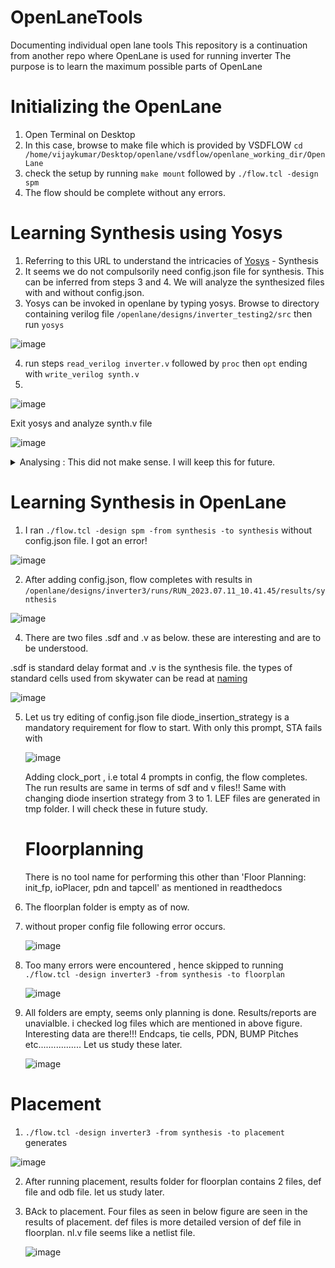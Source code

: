 # OpenLaneTools
Documenting individual open lane tools
This repository is a continuation from another repo where OpenLane is used for running inverter
The purpose is to learn the maximum possible parts of OpenLane
# Initializing the OpenLane
 1. Open Terminal on Desktop
 2. In this case, browse to make file which is provided by VSDFLOW ```cd /home/vijaykumar/Desktop/openlane/vsdflow/openlane_working_dir/OpenLane ```
 3. check the setup by running ```make mount``` followed by ```./flow.tcl -design spm```
 4. The flow should be complete without any errors.

# Learning Synthesis using Yosys
1. Referring to this URL to understand the intricacies of [Yosys](https://yosyshq.readthedocs.io/projects/yosys/en/latest/CHAPTER_Approach.html#chapter-approach) - Synthesis
2. It seems we do not compulsorily need config.json file for synthesis. This can be inferred from steps 3 and 4. We will analyze the synthesized files with and without config.json.
3. Yosys can be invoked in openlane by typing yosys. Browse to directory containing verilog file ```/openlane/designs/inverter_testing2/src```
   then run ```yosys```
   
![image](https://github.com/vjkr/OpenLaneTools/assets/16399079/8838e909-e668-4a30-a826-1caf1dbab28c)

4. run steps ```read_verilog inverter.v``` followed by ```proc``` then ```opt``` ending with ```write_verilog synth.v```
5. 
![image](https://github.com/vjkr/OpenLaneTools/assets/16399079/c3c0d719-4c90-4c0e-b1b9-ccb59778fcf3)

Exit yosys and analyze synth.v file

![image](https://github.com/vjkr/OpenLaneTools/assets/16399079/947c3825-8f26-4b3b-915c-fda50159628a)

<details>
 <summary> Analysing : This did not make sense. I will keep this for future.</summary>

6. Check with json file, whether there is any differnece.  It is evident that yosys has generated exact same files for both the conditions. Hence config.json is not related to yosys. Care should be taken that yosys maybe different than synthesis part in Openlane.
7. Next we will analyze by writing different modelling style. Following is the conclusion

![image](https://github.com/vjkr/OpenLaneTools/assets/16399079/d3c90e12-06f0-49f0-bd52-32121b4439de)

Somehow we ended with same synthesis! 
I had forgot techmap step. But putting techmap part didnt make any difference
I will keep this pending for now.
</details>

# Learning Synthesis in OpenLane
1. I ran ```./flow.tcl -design spm -from synthesis -to synthesis``` without config.json file. I got an error!

![image](https://github.com/vjkr/OpenLaneTools/assets/16399079/af58817d-b23c-4eb5-ab77-43d958f3e65e)

 2. After adding config.json, flow completes with results in ```/openlane/designs/inverter3/runs/RUN_2023.07.11_10.41.45/results/synthesis```

![image](https://github.com/vjkr/OpenLaneTools/assets/16399079/9c3b589f-415e-4cbd-894a-ee30e37d18b0)


 4. There are two files .sdf and .v as below. these are interesting and are to be understood.

.sdf is standard delay format and .v is the synthesis file. the types of standard cells used from skywater can be read at [naming](https://skywater-pdk.readthedocs.io/en/main/contents/libraries.html#third-party-provided-io-and-periphery-libraries) 

![image](https://github.com/vjkr/OpenLaneTools/assets/16399079/d7c4513f-e672-4e30-ac13-1fbb16a3724d)

5. Let us try editing of config.json file
   diode_insertion_strategy is a mandatory requirement for flow to start.
   With only this prompt, STA fails with

   ![image](https://github.com/vjkr/OpenLaneTools/assets/16399079/b168a38d-4a2d-497f-b37e-2c47eaa5767b)

   Adding clock_port , i.e total 4 prompts in config, the flow completes. The run results are same in terms of sdf and v files!!
   Same with changing diode insertion strategy from 3 to 1.
LEF files are generated in tmp folder. I will check these in future study.

    # Floorplanning
   There is no tool name for performing this other than 'Floor Planning: init_fp, ioPlacer, pdn and tapcell' as mentioned in readthedocs
1. The floorplan folder is empty as of now.
2. without proper config file following error occurs.

   ![image](https://github.com/vjkr/OpenLaneTools/assets/16399079/5bc22a31-29c7-42da-b428-f62993ed6227)

3. Too many errors were encountered , hence skipped to running  ```./flow.tcl -design inverter3 -from synthesis -to floorplan```

   ![image](https://github.com/vjkr/OpenLaneTools/assets/16399079/ca5de7ad-a495-45d3-a38c-978d47348e3d)

4. All folders are empty, seems only planning is done. Results/reports are unavialble.
   i checked log files which are mentioned in above figure. Interesting data are there!!! Endcaps, tie cells, PDN, BUMP Pitches etc................. Let us study these later.

   ![image](https://github.com/vjkr/OpenLaneTools/assets/16399079/8e6d6248-e445-4a8b-b111-c5a392ab5f23)

# Placement

1. ```./flow.tcl -design inverter3 -from synthesis -to placement```
generates

![image](https://github.com/vjkr/OpenLaneTools/assets/16399079/a07135c2-ab62-4a1b-9b8a-f18bd6180fa4)

2. After running placement, results folder for floorplan contains 2 files, def file and odb file. let us study later.

   
3. BAck to placement. Four files as seen in below figure are seen in the results of placement. def files is more detailed version of def file in floorplan.
   nl.v file seems like a netlist file.

   ![image](https://github.com/vjkr/OpenLaneTools/assets/16399079/8a53389e-ac65-4da4-b590-0d437d241477)

